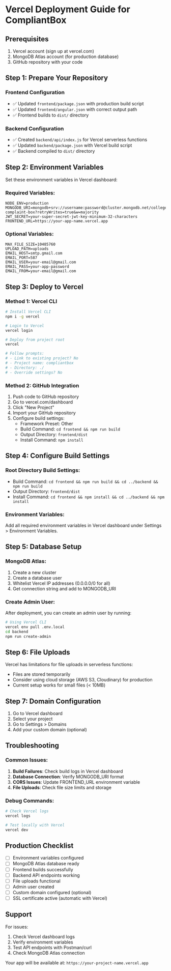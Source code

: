 # Vercel Deployment Guide for CompliantBox

## Prerequisites
1. Vercel account (sign up at vercel.com)
2. MongoDB Atlas account (for production database)
3. GitHub repository with your code

## Step 1: Prepare Your Repository

### Frontend Configuration
- ✅ Updated `frontend/package.json` with production build script
- ✅ Updated `frontend/angular.json` with correct output path
- ✅ Frontend builds to `dist/` directory

### Backend Configuration
- ✅ Created `backend/api/index.js` for Vercel serverless functions
- ✅ Updated `backend/package.json` with Vercel build script
- ✅ Backend compiled to `dist/` directory

## Step 2: Environment Variables

Set these environment variables in Vercel dashboard:

### Required Variables:
```
NODE_ENV=production
MONGODB_URI=mongodb+srv://username:password@cluster.mongodb.net/college-complaint-box?retryWrites=true&w=majority
JWT_SECRET=your-super-secret-jwt-key-minimum-32-characters
FRONTEND_URL=https://your-app-name.vercel.app
```

### Optional Variables:
```
MAX_FILE_SIZE=10485760
UPLOAD_PATH=uploads
EMAIL_HOST=smtp.gmail.com
EMAIL_PORT=587
EMAIL_USER=your-email@gmail.com
EMAIL_PASS=your-app-password
EMAIL_FROM=your-email@gmail.com
```

## Step 3: Deploy to Vercel

### Method 1: Vercel CLI
```bash
# Install Vercel CLI
npm i -g vercel

# Login to Vercel
vercel login

# Deploy from project root
vercel

# Follow prompts:
# - Link to existing project? No
# - Project name: compliantbox
# - Directory: ./
# - Override settings? No
```

### Method 2: GitHub Integration
1. Push code to GitHub repository
2. Go to vercel.com/dashboard
3. Click "New Project"
4. Import your GitHub repository
5. Configure build settings:
   - Framework Preset: Other
   - Build Command: `cd frontend && npm run build`
   - Output Directory: `frontend/dist`
   - Install Command: `npm install`

## Step 4: Configure Build Settings

### Root Directory Build Settings:
- Build Command: `cd frontend && npm run build && cd ../backend && npm run build`
- Output Directory: `frontend/dist`
- Install Command: `cd frontend && npm install && cd ../backend && npm install`

### Environment Variables:
Add all required environment variables in Vercel dashboard under Settings > Environment Variables.

## Step 5: Database Setup

### MongoDB Atlas:
1. Create a new cluster
2. Create a database user
3. Whitelist Vercel IP addresses (0.0.0.0/0 for all)
4. Get connection string and add to MONGODB_URI

### Create Admin User:
After deployment, you can create an admin user by running:
```bash
# Using Vercel CLI
vercel env pull .env.local
cd backend
npm run create-admin
```

## Step 6: File Uploads

Vercel has limitations for file uploads in serverless functions:
- Files are stored temporarily
- Consider using cloud storage (AWS S3, Cloudinary) for production
- Current setup works for small files (< 10MB)

## Step 7: Domain Configuration

1. Go to Vercel dashboard
2. Select your project
3. Go to Settings > Domains
4. Add your custom domain (optional)

## Troubleshooting

### Common Issues:
1. **Build Failures**: Check build logs in Vercel dashboard
2. **Database Connection**: Verify MONGODB_URI format
3. **CORS Issues**: Update FRONTEND_URL environment variable
4. **File Uploads**: Check file size limits and storage

### Debug Commands:
```bash
# Check Vercel logs
vercel logs

# Test locally with Vercel
vercel dev
```

## Production Checklist

- [ ] Environment variables configured
- [ ] MongoDB Atlas database ready
- [ ] Frontend builds successfully
- [ ] Backend API endpoints working
- [ ] File uploads functional
- [ ] Admin user created
- [ ] Custom domain configured (optional)
- [ ] SSL certificate active (automatic with Vercel)

## Support

For issues:
1. Check Vercel dashboard logs
2. Verify environment variables
3. Test API endpoints with Postman/curl
4. Check MongoDB Atlas connection

Your app will be available at: `https://your-project-name.vercel.app`
